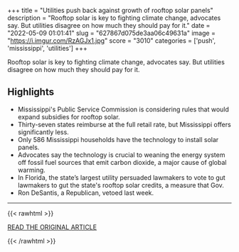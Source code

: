 +++
title = "Utilities push back against growth of rooftop solar panels"
description = "Rooftop solar is key to fighting climate change, advocates say. But utilities disagree on how much they should pay for it."
date = "2022-05-09 01:01:41"
slug = "627867d075de3aa06c49631a"
image = "https://i.imgur.com/RzAGJx1.jpg"
score = "3010"
categories = ['push', 'mississippi', 'utilities']
+++

Rooftop solar is key to fighting climate change, advocates say. But utilities disagree on how much they should pay for it.

## Highlights

- Mississippi's Public Service Commission is considering rules that would expand subsidies for rooftop solar.
- Thirty-seven states reimburse at the full retail rate, but Mississippi offers significantly less.
- Only 586 Mississippi households have the technology to install solar panels.
- Advocates say the technology is crucial to weaning the energy system off fossil fuel sources that emit carbon dioxide, a major cause of global warming.
- In Florida, the state’s largest utility persuaded lawmakers to vote to gut lawmakers to gut the state's rooftop solar credits, a measure that Gov.
- Ron DeSantis, a Republican, vetoed last week.

---

{{< rawhtml >}}
  <p class="article-category">
    <a target="_blank" href="https://www.nbcnews.com/news/us-news/rooftop-solar-panels-utilities-rcna26726">READ THE ORIGINAL ARTICLE</a>
  </p>
{{< /rawhtml >}}
